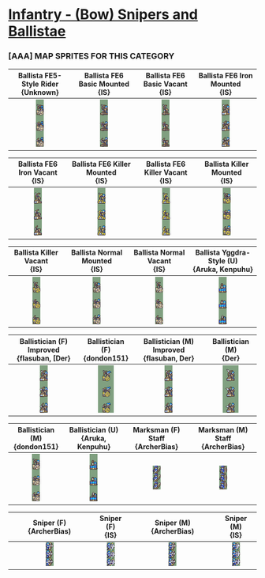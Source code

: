 # [Infantry - (Bow) Snipers and Ballistae](../)

### [AAA] MAP SPRITES FOR THIS CATEGORY


|Ballista FE5-Style Rider <br> {Unknown}|Ballista FE6 Basic Mounted <br> {IS}|Ballista FE6 Basic Vacant <br> {IS}|Ballista FE6 Iron Mounted <br> {IS}|
| :---: | :---: | :---: | :---: |
|<img alt="Ballista FE5-Style Rider {Unknown}-stand" src="Ballista FE5-Style Rider {Unknown}-stand.png" />|<img alt="Ballista FE6 Basic Mounted {IS}-stand" src="Ballista FE6 Basic Mounted {IS}-stand.png" />|<img alt="Ballista FE6 Basic Vacant {IS}-stand" src="Ballista FE6 Basic Vacant {IS}-stand.png" />|<img alt="Ballista FE6 Iron Mounted {IS}-stand" src="Ballista FE6 Iron Mounted {IS}-stand.png" />|


|Ballista FE6 Iron Vacant <br> {IS}|Ballista FE6 Killer Mounted <br> {IS}|Ballista FE6 Killer Vacant <br> {IS}|Ballista Killer Mounted <br> {IS}|
| :---: | :---: | :---: | :---: |
|<img alt="Ballista FE6 Iron Vacant {IS}-stand" src="Ballista FE6 Iron Vacant {IS}-stand.png" />|<img alt="Ballista FE6 Killer Mounted {IS}-stand" src="Ballista FE6 Killer Mounted {IS}-stand.png" />|<img alt="Ballista FE6 Killer Vacant {IS}-stand" src="Ballista FE6 Killer Vacant {IS}-stand.png" />|<img alt="Ballista Killer Mounted {IS}-stand" src="Ballista Killer Mounted {IS}-stand.png" />|


|Ballista Killer Vacant <br> {IS}|Ballista Normal Mounted <br> {IS}|Ballista Normal Vacant <br> {IS}|Ballista Yggdra-Style (U) <br> {Aruka, Kenpuhu}|
| :---: | :---: | :---: | :---: |
|<img alt="Ballista Killer Vacant {IS}-stand" src="Ballista Killer Vacant {IS}-stand.png" />|<img alt="Ballista Normal Mounted {IS}-stand" src="Ballista Normal Mounted {IS}-stand.png" />|<img alt="Ballista Normal Vacant {IS}-stand" src="Ballista Normal Vacant {IS}-stand.png" />|<img alt="Ballista Yggdra-Style (U) {Aruka, Kenpuhu}-stand" src="Ballista Yggdra-Style (U) {Aruka, Kenpuhu}-stand.png" />|


|Ballistician (F) Improved <br> {flasuban, [Der}|Ballistician (F) <br> {dondon151}|Ballistician (M) Improved <br> {flasuban, Der}|Ballistician (M) <br> {Der}|
| :---: | :---: | :---: | :---: |
|<img alt="Ballistician (F) Improved {flasuban, [Der}-stand" src="Ballistician (F) Improved {flasuban, [Der}-stand.png" />|<img alt="Ballistician (F) {dondon151}-stand" src="Ballistician (F) {dondon151}-stand.png" />|<img alt="Ballistician (M) Improved {flasuban, Der}-stand" src="Ballistician (M) Improved {flasuban, Der}-stand.png" />|<img alt="Ballistician (M) {Der}-stand" src="Ballistician (M) {Der}-stand.png" />|


|Ballistician (M) <br> {dondon151}|Ballistician (U) <br> {Aruka, Kenpuhu}|Marksman (F) Staff <br> {ArcherBias}|Marksman (M) Staff <br> {ArcherBias}|
| :---: | :---: | :---: | :---: |
|<img alt="Ballistician (M) {dondon151}-stand" src="Ballistician (M) {dondon151}-stand.png" />|<img alt="Ballistician (U) {Aruka, Kenpuhu}-stand" src="Ballistician (U) {Aruka, Kenpuhu}-stand.png" />|<img alt="Marksman (F) Staff {ArcherBias}-stand" src="Marksman (F) Staff {ArcherBias}-stand.png" />|<img alt="Marksman (M) Staff {ArcherBias}-stand" src="Marksman (M) Staff {ArcherBias}-stand.png" />|


|Sniper (F) {ArcherBias) <br> |Sniper (F) <br> {IS}|Sniper (M) {ArcherBias) <br> |Sniper (M) <br> {IS}|
| :---: | :---: | :---: | :---: |
|<img alt="Sniper (F) {ArcherBias)-stand" src="Sniper (F) {ArcherBias)-stand.png" />|<img alt="Sniper (F) {IS}-stand" src="Sniper (F) {IS}-stand.png" />|<img alt="Sniper (M) {ArcherBias)-stand" src="Sniper (M) {ArcherBias)-stand.png" />|<img alt="Sniper (M) {IS}-stand" src="Sniper (M) {IS}-stand.png" />|


